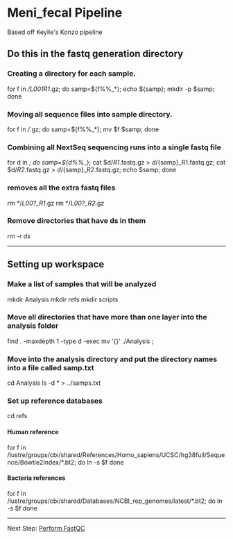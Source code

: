 # Meni_fecal Pipeline
Based off Keylie's Konzo pipeline

## Do this in the fastq generation directory

### Creating a directory for each sample.
for f in */*L001*R1*.gz; do samp=${f%%_*};     echo ${samp}; mkdir -p $samp; done

### Moving all sequence files into sample directory.
for f in */*.gz; do samp=${f%%_*};     mv $f $samp; done

### Combining all NextSeq sequencing runs into a single fastq file
for d in *; do     samp=${d%%_*};     cat $d/*R1*.fastq.gz > $d/${samp}_R1.fastq.gz;     cat $d/*R2*.fastq.gz > $d/${samp}_R2.fastq.gz;     echo $samp; done

### removes all the extra fastq files
rm */*L00?_R1*.gz
rm */*L00?_R2*.gz

### Remove directories that have ds in them
rm -r *ds*
***
## Setting up workspace
### Make a list of samples that will be analyzed
mkdir Analysis
mkdir refs
mkdir scripts

### Move all directories that have more than one layer into the analysis folder
find . -maxdepth 1 -type d -exec mv '{}' ./Analysis \;

### Move into the analysis directory and put the directory names into a file called samp.txt
cd Analysis
ls -d * > ../samps.txt

### Set up reference databases
cd refs 

#### Human reference
for f in /lustre/groups/cbi/shared/References/Homo_sapiens/UCSC/hg38full/Sequence/Bowtie2Index/*.bt2; do
    ln -s $f
done

#### Bacteria references
for f in /lustre/groups/cbi/shared/Databases/NCBI_rep_genomes/latest/*.bt2; do
    ln -s $f
done

***
Next Step: [Perform FastQC](fastqc.md)
